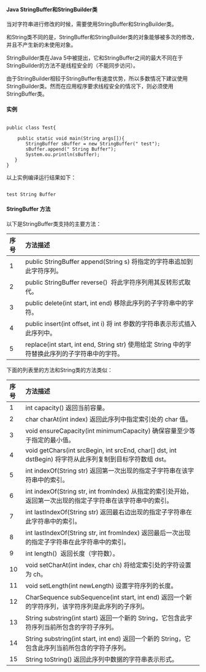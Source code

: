  
#### Java StringBuffer和StringBuilder类

  


当对字符串进行修改的时候，需要使用StringBuffer和StringBuilder类。 


和String类不同的是，StringBuffer和StringBuilder类的对象能够被多次的修改，并且不产生新的未使用对象。 


StringBuilder类在Java 5中被提出，它和StringBuffer之间的最大不同在于StringBuilder的方法不是线程安全的（不能同步访问）。 


由于StringBuilder相较于StringBuffer有速度优势，所以多数情况下建议使用StringBuilder类。然而在应用程序要求线程安全的情况下，则必须使用StringBuffer类。 

 
#### 实例

 
```

public class Test{

    public static void main(String args[]){
       StringBuffer sBuffer = new StringBuffer(" test");
       sBuffer.append(" String Buffer");
       System.ou.println(sBuffer);  
   }
}

```
 以上实例编译运行结果如下：

 
```

test String Buffer

```
 
#### StringBuffer 方法

 以下是StringBuffer类支持的主要方法：

 

| 序号| 方法描述|
|:--|:--|
| 1| public StringBuffer append(String s) 将指定的字符串追加到此字符序列。|
| 2| public StringBuffer reverse()  将此字符序列用其反转形式取代。|
| 3| public delete(int start, int end) 移除此序列的子字符串中的字符。|
| 4| public insert(int offset, int i) 将 int 参数的字符串表示形式插入此序列中。|
| 5| replace(int start, int end, String str) 使用给定 String 中的字符替换此序列的子字符串中的字符。|

下面的列表里的方法和String类的方法类似： 

 

| 序号| 方法描述|
|:--|:--|
| 1| int capacity() 返回当前容量。|
| 2| char charAt(int index) 返回此序列中指定索引处的 char 值。|
| 3| void ensureCapacity(int minimumCapacity) 确保容量至少等于指定的最小值。|
| 4| void getChars(int srcBegin, int srcEnd, char[] dst, int dstBegin) 将字符从此序列复制到目标字符数组 dst。|
| 5| int indexOf(String str) 返回第一次出现的指定子字符串在该字符串中的索引。|
| 6| int indexOf(String str, int fromIndex) 从指定的索引处开始，返回第一次出现的指定子字符串在该字符串中的索引。|
| 7| int lastIndexOf(String str) 返回最右边出现的指定子字符串在此字符串中的索引。|
| 8| int lastIndexOf(String str, int fromIndex) 返回最后一次出现的指定子字符串在此字符串中的索引。|
| 9| int length()  返回长度（字符数）。|
| 10| void setCharAt(int index, char ch) 将给定索引处的字符设置为 ch。|
| 11| void setLength(int newLength) 设置字符序列的长度。|
| 12| CharSequence subSequence(int start, int end) 返回一个新的字符序列，该字符序列是此序列的子序列。|
| 13| String substring(int start) 返回一个新的 String，它包含此字符序列当前所包含的字符子序列。|
| 14| String substring(int start, int end) 返回一个新的 String，它包含此序列当前所包含的字符子序列。|
| 15| String toString() 返回此序列中数据的字符串表示形式。|



